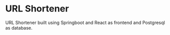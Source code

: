 # URL Shortener

URL Shortener built using Springboot and React as frontend and Postgresql as database.
